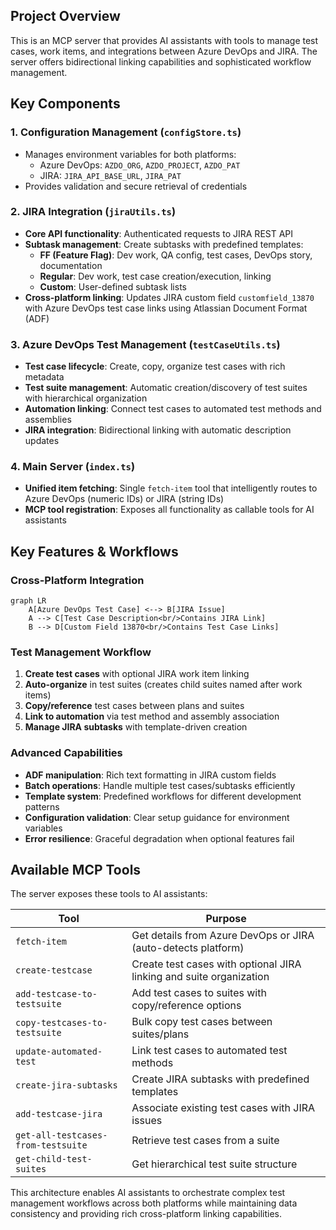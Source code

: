 
## Project Overview

This is an MCP server that provides AI assistants with tools to manage test cases, work items, and integrations between Azure DevOps and JIRA. The server offers bidirectional linking capabilities and sophisticated workflow management.

## Key Components

### 1. **Configuration Management (`configStore.ts`)**
- Manages environment variables for both platforms:
  - Azure DevOps: `AZDO_ORG`, `AZDO_PROJECT`, `AZDO_PAT`
  - JIRA: `JIRA_API_BASE_URL`, `JIRA_PAT`
- Provides validation and secure retrieval of credentials

### 2. **JIRA Integration (`jiraUtils.ts`)**
- **Core API functionality**: Authenticated requests to JIRA REST API
- **Subtask management**: Create subtasks with predefined templates:
  - **FF (Feature Flag)**: Dev work, QA config, test cases, DevOps story, documentation
  - **Regular**: Dev work, test case creation/execution, linking
  - **Custom**: User-defined subtask lists
- **Cross-platform linking**: Updates JIRA custom field `customfield_13870` with Azure DevOps test case links using Atlassian Document Format (ADF)

### 3. **Azure DevOps Test Management (`testCaseUtils.ts`)**
- **Test case lifecycle**: Create, copy, organize test cases with rich metadata
- **Test suite management**: Automatic creation/discovery of test suites with hierarchical organization
- **Automation linking**: Connect test cases to automated test methods and assemblies
- **JIRA integration**: Bidirectional linking with automatic description updates

### 4. **Main Server (`index.ts`)**
- **Unified item fetching**: Single `fetch-item` tool that intelligently routes to Azure DevOps (numeric IDs) or JIRA (string IDs)
- **MCP tool registration**: Exposes all functionality as callable tools for AI assistants

## Key Features & Workflows

### **Cross-Platform Integration**
```mermaid
graph LR
    A[Azure DevOps Test Case] <--> B[JIRA Issue]
    A --> C[Test Case Description<br/>Contains JIRA Link]
    B --> D[Custom Field 13870<br/>Contains Test Case Links]
```

### **Test Management Workflow**
1. **Create test cases** with optional JIRA work item linking
2. **Auto-organize** in test suites (creates child suites named after work items)
3. **Copy/reference** test cases between plans and suites
4. **Link to automation** via test method and assembly association
5. **Manage JIRA subtasks** with template-driven creation

### **Advanced Capabilities**
- **ADF manipulation**: Rich text formatting in JIRA custom fields
- **Batch operations**: Handle multiple test cases/subtasks efficiently
- **Template system**: Predefined workflows for different development patterns
- **Configuration validation**: Clear setup guidance for environment variables
- **Error resilience**: Graceful degradation when optional features fail

## Available MCP Tools

The server exposes these tools to AI assistants:

| Tool | Purpose |
|------|---------|
| `fetch-item` | Get details from Azure DevOps or JIRA (auto-detects platform) |
| `create-testcase` | Create test cases with optional JIRA linking and suite organization |
| `add-testcase-to-testsuite` | Add test cases to suites with copy/reference options |
| `copy-testcases-to-testsuite` | Bulk copy test cases between suites/plans |
| `update-automated-test` | Link test cases to automated test methods |
| `create-jira-subtasks` | Create JIRA subtasks with predefined templates |
| `add-testcase-jira` | Associate existing test cases with JIRA issues |
| `get-all-testcases-from-testsuite` | Retrieve test cases from a suite |
| `get-child-test-suites` | Get hierarchical test suite structure |

This architecture enables AI assistants to orchestrate complex test management workflows across both platforms while maintaining data consistency and providing rich cross-platform linking capabilities.